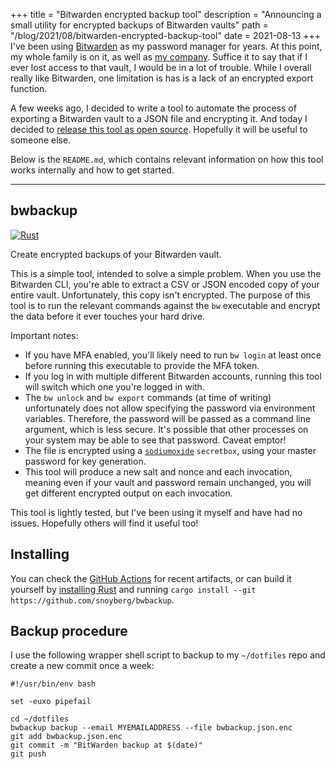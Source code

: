 +++
title = "Bitwarden encrypted backup tool"
description = "Announcing a small utility for encrypted backups of Bitwarden vaults"
path = "/blog/2021/08/bitwarden-encrypted-backup-tool"
date = 2021-08-13
+++
I've been using [Bitwarden](https://bitwarden.com/) as my password manager for years. At this point, my whole family is on it, as well as [my company](https://www.fpcomplete.com/). Suffice it to say that if I ever lost access to that vault, I would be in a lot of trouble. While I overall really like Bitwarden, one limitation is has is a lack of an encrypted export function.

A few weeks ago, I decided to write a tool to automate the process of exporting a Bitwarden vault to a JSON file and encrypting it. And today I decided to [release this tool as open source](https://github.com/snoyberg/bwbackup). Hopefully it will be useful to someone else.

Below is the `README.md`, which contains relevant information on how this tool works internally and how to get started.

* * *

## bwbackup

[![Rust](https://github.com/snoyberg/bwbackup/actions/workflows/rust.yml/badge.svg)](https://github.com/snoyberg/bwbackup/actions/workflows/rust.yml)

Create encrypted backups of your Bitwarden vault.

This is a simple tool, intended to solve a simple problem. When you use the Bitwarden CLI, you're able to extract a CSV or JSON encoded copy of your entire vault. Unfortunately, this copy isn't encrypted. The purpose of this tool is to run the relevant commands against the `bw` executable and encrypt the data before it ever touches your hard drive.

Important notes:

* If you have MFA enabled, you'll likely need to run `bw login` at least once before running this executable to provide the MFA token.
* If you log in with multiple different Bitwarden accounts, running this tool will switch which one you're logged in with.
* The `bw unlock` and `bw export` commands (at time of writing) unfortunately does not allow specifying the password via environment variables. Therefore, the password will be passed as a command line argument, which is less secure. It's possible that other processes on your system may be able to see that password. Caveat emptor!
* The file is encrypted using a [`sodiumoxide`](https://lib.rs/crates/sodiumoxide) `secretbox`, using your master password for key generation.
* This tool will produce a new salt and nonce and each invocation, meaning even if your vault and password remain unchanged, you will get different encrypted output on each invocation.

This tool is lightly tested, but I've been using it myself and have had no issues. Hopefully others will find it useful too!

## Installing

You can check the [GitHub Actions](https://github.com/snoyberg/bwbackup) for recent artifacts, or can build it yourself by [installing Rust](https://www.rust-lang.org/tools/install) and running `cargo install --git https://github.com/snoyberg/bwbackup`.

## Backup procedure

I use the following wrapper shell script to backup to my `~/dotfiles` repo and create a new commit once a week:

```shell
#!/usr/bin/env bash

set -euxo pipefail

cd ~/dotfiles
bwbackup backup --email MYEMAILADDRESS --file bwbackup.json.enc
git add bwbackup.json.enc
git commit -m "BitWarden backup at $(date)"
git push
```
